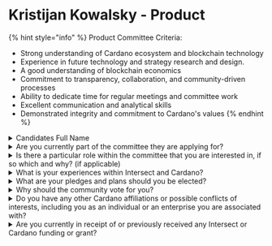# Kristijan Kowalsky - Product

{% hint style="info" %}
Product Committee Criteria:

* Strong understanding of Cardano ecosystem and blockchain technology
* Experience in future technology and strategy research and design.
* A good understanding of blockchain economics&#x20;
* Commitment to transparency, collaboration, and community-driven processes
* Ability to dedicate time for regular meetings and committee work
* Excellent communication and analytical skills
* Demonstrated integrity and commitment to Cardano's values
{% endhint %}

<details>

<summary>Candidates Full Name</summary>

Kristijan Kowalsky

</details>



<details>

<summary>Are you currently part of the committee they are applying for?</summary>

No&#x20;

</details>



<details>

<summary>Is there a particular role within the committee that you are interested in, if so which and why? (if applicable)</summary>

Yes, I am particularly interested in serving as a Voting Member on the Product Committee. My extensive experience in product development, especially in building Platform as a Service (PaaS) and Software as a Service (SaaS) solutions, makes me well-suited for this role.&#x20;

Product Development Expertise: I have a background in creating and managing successful PaaS and SaaS products, which has equipped me with the skills to guide product strategies effectively. Strategic Roadmapping: I excel at formulating product roadmaps that are realistic and user-centric, focusing on features that provide tangible value and enhance usability.&#x20;

Efficiency in Development: My experience enables me to identify and prioritize essential features, avoiding the pitfalls of chasing unnecessary additions that do not contribute to the product's core value.

</details>



<details>

<summary>What is your experiences within Intersect and Cardano?</summary>

Since mid-2023, I have been a driving force in building the Intersect MBO, serving as a key liaison between Tweag and Intersect. I have played a role in developing the OSPO and spearheading business initiatives centered around the Cardano network. I am actively consulting on multiple business projects that are building their solutions on Cardano. Additionally, I maintain strong connections with IOG's executive development team on matters related to Cardano's development. Most recently, I facilitated the completion of Genesis Ouroboros, showcasing my commitment and impact on our latest efforts.

</details>



<details>

<summary>What are your pledges and plans should you be elected?</summary>

If elected to the Product Committee, I pledge to: Drive User-Centric Development: Ensure that all product initiatives are aligned with the actual needs of the users, enhancing the overall experience within the Cardano platform.&#x20;

Strategic Roadmap Alignment: Utilize my expertise to develop and maintain a product roadmap that is both ambitious and attainable, focusing on features that offer the most significant impact.&#x20;

Promote Efficiency and Value: Advocate for a development approach that avoids feature bloat, ensuring resources are allocated to functionalities that provide real value rather than superfluous additions.&#x20;

Leverage Industry Connections: Use my strong relationships with other businesses in Cardano Space and other key stakeholders to foster collaboration and streamline product development efforts.&#x20;

Support Ecosystem Growth: Continue to mentor and assist blockchain startups within the Cardano ecosystem, helping them align their products with the broader goals of the platform.

</details>



<details>

<summary>Why should the community vote for you?</summary>

The community should vote for me because:&#x20;

Proven Product Leadership: With years of experience in building PaaS and SaaS products, I bring valuable insights into effective product management and development strategies.&#x20;

Diverse Professional Background: My roles as a country manager for a multinational IT engineering company and as a startup coach and investment consultant have provided me with a comprehensive understanding of both technical and business aspects.&#x20;

Active Engagement in Cardano: As a Client Partner at Modus Create, I manage relationships with IOG and Intersect and actively support other blockchain startups in the Cardano ecosystem.&#x20;

Demonstrated Commitment: I have been instrumental in significant initiatives like building the Intersect MBO and facilitating the completion of Genesis Ouroboros, showcasing my dedication to Cardano's progress. Vision for the Platform's Future: I am committed to guiding the product development process toward realistic goals that matter, ensuring the Cardano platform remains progressive and user-focused.&#x20;

By electing me to the Product Committee, you are choosing someone who is deeply invested in Cardano's success and equipped with the experience and vision to contribute meaningfully to its product strategy. I am eager to apply my expertise to help build a platform that not only aspires to redefine decentralized technology but also delivers practical and valuable solutions to its users.

</details>



<details>

<summary>Do you have any other Cardano affiliations or possible conflicts of interests, including you as an individual or an enterprise you are associated with?</summary>

I am working as a professional with IOG and Intersect to develop Cardano through Modus Create / Tweag.

</details>



<details>

<summary>Are you currently in receipt of or previously received any Intersect or Cardano funding or grant?</summary>

No&#x20;

</details>
